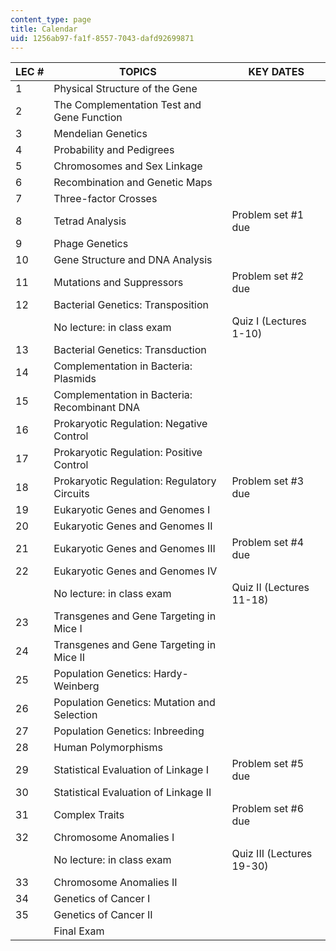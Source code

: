 ```yaml
---
content_type: page
title: Calendar
uid: 1256ab97-fa1f-8557-7043-dafd92699871
---
```


| LEC # | TOPICS | KEY DATES |
| --- | --- | --- |
| 1 | Physical Structure of the Gene |  |
| 2 | The Complementation Test and Gene Function |  |
| 3 | Mendelian Genetics |  |
| 4 | Probability and Pedigrees |  |
| 5 | Chromosomes and Sex Linkage |  |
| 6 | Recombination and Genetic Maps |  |
| 7 | Three-factor Crosses |  |
| 8 | Tetrad Analysis | Problem set #1 due |
| 9 | Phage Genetics |  |
| 10 | Gene Structure and DNA Analysis |  |
| 11 | Mutations and Suppressors | Problem set #2 due |
| 12 | Bacterial Genetics: Transposition |  |
|  | No lecture: in class exam | Quiz I (Lectures 1-10) |
| 13 | Bacterial Genetics: Transduction |  |
| 14 | Complementation in Bacteria: Plasmids |  |
| 15 | Complementation in Bacteria: Recombinant DNA |  |
| 16 | Prokaryotic Regulation: Negative Control |  |
| 17 | Prokaryotic Regulation: Positive Control |  |
| 18 | Prokaryotic Regulation: Regulatory Circuits | Problem set #3 due |
| 19 | Eukaryotic Genes and Genomes I |  |
| 20 | Eukaryotic Genes and Genomes II |  |
| 21 | Eukaryotic Genes and Genomes III | Problem set #4 due |
| 22 | Eukaryotic Genes and Genomes IV |  |
|  | No lecture: in class exam | Quiz II (Lectures 11-18) |
| 23 | Transgenes and Gene Targeting in Mice I |  |
| 24 | Transgenes and Gene Targeting in Mice II |  |
| 25 | Population Genetics: Hardy-Weinberg |  |
| 26 | Population Genetics: Mutation and Selection |  |
| 27 | Population Genetics: Inbreeding |  |
| 28 | Human Polymorphisms |  |
| 29 | Statistical Evaluation of Linkage I | Problem set #5 due |
| 30 | Statistical Evaluation of Linkage II |  |
| 31 | Complex Traits | Problem set #6 due |
| 32 | Chromosome Anomalies I |  |
|  | No lecture: in class exam | Quiz III (Lectures 19-30) |
| 33 | Chromosome Anomalies II |  |
| 34 | Genetics of Cancer I |  |
| 35 | Genetics of Cancer II |  |
|  | Final Exam |